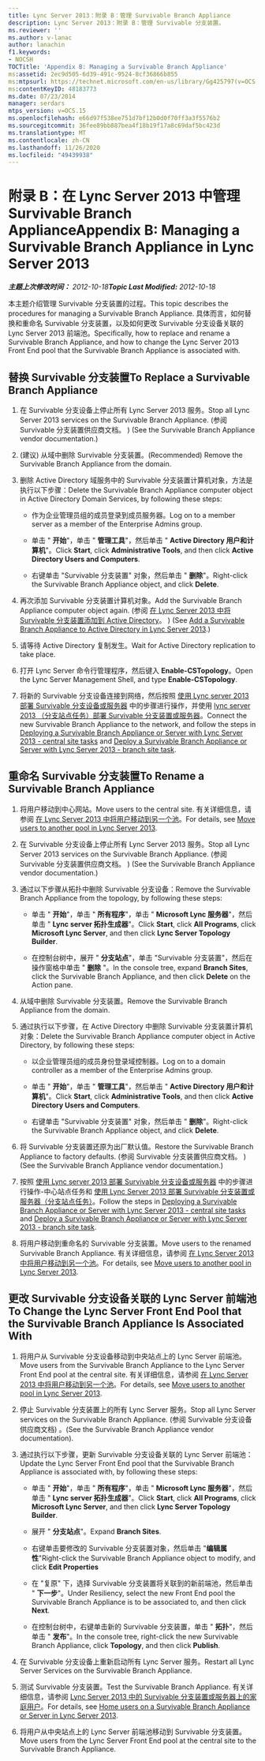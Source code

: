 ```yaml
---
title: Lync Server 2013：附录 B：管理 Survivable Branch Appliance
description: Lync Server 2013：附录 B：管理 Survivable 分支装置。
ms.reviewer: ''
ms.author: v-lanac
author: lanachin
f1.keywords:
- NOCSH
TOCTitle: 'Appendix B: Managing a Survivable Branch Appliance'
ms:assetid: 2ec9d505-6d39-491c-9524-8cf36866b855
ms:mtpsurl: https://technet.microsoft.com/en-us/library/Gg425797(v=OCS.15)
ms:contentKeyID: 48183773
ms.date: 07/23/2014
manager: serdars
mtps_version: v=OCS.15
ms.openlocfilehash: e66d97f538ee751d7bf12b0d0f70ff3a3f5576b2
ms.sourcegitcommit: 36fee89bb887bea4f18b19f17a8c69daf5bc423d
ms.translationtype: MT
ms.contentlocale: zh-CN
ms.lasthandoff: 11/26/2020
ms.locfileid: "49439938"
---
```

# <a name="appendix-b-managing-a-survivable-branch-appliance-in-lync-server-2013"></a><span data-ttu-id="11c7b-103">附录 B：在 Lync Server 2013 中管理 Survivable Branch Appliance</span><span class="sxs-lookup"><span data-stu-id="11c7b-103">Appendix B: Managing a Survivable Branch Appliance in Lync Server 2013</span></span>

<div data-xmlns="http://www.w3.org/1999/xhtml">

<div class="topic" data-xmlns="http://www.w3.org/1999/xhtml" data-msxsl="urn:schemas-microsoft-com:xslt" data-cs="https://msdn.microsoft.com/">

<div data-asp="https://msdn2.microsoft.com/asp">



</div>

<div id="mainSection">

<div id="mainBody"><span data-ttu-id="11c7b-104">

<span> </span></span><span class="sxs-lookup"><span data-stu-id="11c7b-104">

<span> </span></span></span>

<span data-ttu-id="11c7b-105">_**主题上次修改时间：** 2012-10-18_</span><span class="sxs-lookup"><span data-stu-id="11c7b-105">_**Topic Last Modified:** 2012-10-18_</span></span>

<span data-ttu-id="11c7b-106">本主题介绍管理 Survivable 分支装置的过程。</span><span class="sxs-lookup"><span data-stu-id="11c7b-106">This topic describes the procedures for managing a Survivable Branch Appliance.</span></span> <span data-ttu-id="11c7b-107">具体而言，如何替换和重命名 Survivable 分支装置，以及如何更改 Survivable 分支设备关联的 Lync Server 2013 前端池。</span><span class="sxs-lookup"><span data-stu-id="11c7b-107">Specifically, how to replace and rename a Survivable Branch Appliance, and how to change the Lync Server 2013 Front End pool that the Survivable Branch Appliance is associated with.</span></span>

<div>

## <a name="to-replace-a-survivable-branch-appliance"></a><span data-ttu-id="11c7b-108">替换 Survivable 分支装置</span><span class="sxs-lookup"><span data-stu-id="11c7b-108">To Replace a Survivable Branch Appliance</span></span>

1.  <span data-ttu-id="11c7b-109">在 Survivable 分支设备上停止所有 Lync Server 2013 服务。</span><span class="sxs-lookup"><span data-stu-id="11c7b-109">Stop all Lync Server 2013 services on the Survivable Branch Appliance.</span></span> <span data-ttu-id="11c7b-110"> (参阅 Survivable 分支装置供应商文档。 ) </span><span class="sxs-lookup"><span data-stu-id="11c7b-110">(See the Survivable Branch Appliance vendor documentation.)</span></span>

2.  <span data-ttu-id="11c7b-111"> (建议) 从域中删除 Survivable 分支装置。</span><span class="sxs-lookup"><span data-stu-id="11c7b-111">(Recommended) Remove the Survivable Branch Appliance from the domain.</span></span>

3.  <span data-ttu-id="11c7b-112">删除 Active Directory 域服务中的 Survivable 分支装置计算机对象，方法是执行以下步骤：</span><span class="sxs-lookup"><span data-stu-id="11c7b-112">Delete the Survivable Branch Appliance computer object in Active Directory Domain Services, by following these steps:</span></span>
    
      - <span data-ttu-id="11c7b-113">作为企业管理员组的成员登录到成员服务器。</span><span class="sxs-lookup"><span data-stu-id="11c7b-113">Log on to a member server as a member of the Enterprise Admins group.</span></span>
    
      - <span data-ttu-id="11c7b-114">单击 " **开始**"，单击 " **管理工具**"，然后单击 " **Active Directory 用户和计算机**"。</span><span class="sxs-lookup"><span data-stu-id="11c7b-114">Click **Start**, click **Administrative Tools**, and then click **Active Directory Users and Computers**.</span></span>
    
      - <span data-ttu-id="11c7b-115">右键单击 "Survivable 分支装置" 对象，然后单击 " **删除**"。</span><span class="sxs-lookup"><span data-stu-id="11c7b-115">Right-click the Survivable Branch Appliance object, and click **Delete**.</span></span>

4.  <span data-ttu-id="11c7b-116">再次添加 Survivable 分支装置计算机对象。</span><span class="sxs-lookup"><span data-stu-id="11c7b-116">Add the Survivable Branch Appliance computer object again.</span></span> <span data-ttu-id="11c7b-117"> (参阅 [在 Lync Server 2013 中将 Survivable 分支装置添加到 Active Directory](lync-server-2013-add-a-survivable-branch-appliance-to-active-directory.md)。 ) </span><span class="sxs-lookup"><span data-stu-id="11c7b-117">(See [Add a Survivable Branch Appliance to Active Directory in Lync Server 2013](lync-server-2013-add-a-survivable-branch-appliance-to-active-directory.md).)</span></span>

5.  <span data-ttu-id="11c7b-118">请等待 Active Directory 复制发生。</span><span class="sxs-lookup"><span data-stu-id="11c7b-118">Wait for Active Directory replication to take place.</span></span>

6.  <span data-ttu-id="11c7b-119">打开 Lync Server 命令行管理程序，然后键入 **Enable-CSTopology**。</span><span class="sxs-lookup"><span data-stu-id="11c7b-119">Open the Lync Server Management Shell, and type **Enable-CSTopology**.</span></span>

7.  <span data-ttu-id="11c7b-120">将新的 Survivable 分支设备连接到网络，然后按照 [使用 Lync server 2013 部署 Survivable 分支设备或服务器](lync-server-2013-deploying-a-survivable-branch-appliance-or-server-central-site-tasks.md) 中的步骤进行操作，并使用 [lync server 2013 （分支站点任务）部署 Survivable 分支装置或服务器](lync-server-2013-deploy-a-survivable-branch-appliance-or-server-branch-site-task.md)。</span><span class="sxs-lookup"><span data-stu-id="11c7b-120">Connect the new Survivable Branch Appliance to the network, and follow the steps in [Deploying a Survivable Branch Appliance or Server with Lync Server 2013 - central site tasks](lync-server-2013-deploying-a-survivable-branch-appliance-or-server-central-site-tasks.md) and [Deploy a Survivable Branch Appliance or Server with Lync Server 2013 - branch site task](lync-server-2013-deploy-a-survivable-branch-appliance-or-server-branch-site-task.md).</span></span>

</div>

<div>

## <a name="to-rename-a-survivable-branch-appliance"></a><span data-ttu-id="11c7b-121">重命名 Survivable 分支装置</span><span class="sxs-lookup"><span data-stu-id="11c7b-121">To Rename a Survivable Branch Appliance</span></span>

1.  <span data-ttu-id="11c7b-122">将用户移动到中心网站。</span><span class="sxs-lookup"><span data-stu-id="11c7b-122">Move users to the central site.</span></span> <span data-ttu-id="11c7b-123">有关详细信息，请参阅 [在 Lync Server 2013 中将用户移动到另一个池](lync-server-2013-move-users-to-another-pool.md)。</span><span class="sxs-lookup"><span data-stu-id="11c7b-123">For details, see [Move users to another pool in Lync Server 2013](lync-server-2013-move-users-to-another-pool.md).</span></span>

2.  <span data-ttu-id="11c7b-124">在 Survivable 分支设备上停止所有 Lync Server 2013 服务。</span><span class="sxs-lookup"><span data-stu-id="11c7b-124">Stop all Lync Server 2013 services on the Survivable Branch Appliance.</span></span> <span data-ttu-id="11c7b-125"> (参阅 Survivable 分支装置供应商文档。 ) </span><span class="sxs-lookup"><span data-stu-id="11c7b-125">(See the Survivable Branch Appliance vendor documentation.)</span></span>

3.  <span data-ttu-id="11c7b-126">通过以下步骤从拓扑中删除 Survivable 分支设备：</span><span class="sxs-lookup"><span data-stu-id="11c7b-126">Remove the Survivable Branch Appliance from the topology, by following these steps:</span></span>
    
      - <span data-ttu-id="11c7b-127">单击 " **开始**"，单击 " **所有程序**"，单击 " **Microsoft Lync 服务器**"，然后单击 " **Lync server 拓扑生成器**"。</span><span class="sxs-lookup"><span data-stu-id="11c7b-127">Click **Start**, click **All Programs**, click **Microsoft Lync Server**, and then click **Lync Server Topology Builder**.</span></span>
    
      - <span data-ttu-id="11c7b-128">在控制台树中，展开 " **分支站点**"，单击 "Survivable 分支装置"，然后在操作窗格中单击 " **删除** "。</span><span class="sxs-lookup"><span data-stu-id="11c7b-128">In the console tree, expand **Branch Sites**, click the Survivable Branch Appliance, and then click **Delete** on the Action pane.</span></span>

4.  <span data-ttu-id="11c7b-129">从域中删除 Survivable 分支装置。</span><span class="sxs-lookup"><span data-stu-id="11c7b-129">Remove the Survivable Branch Appliance from the domain.</span></span>

5.  <span data-ttu-id="11c7b-130">通过执行以下步骤，在 Active Directory 中删除 Survivable 分支装置计算机对象：</span><span class="sxs-lookup"><span data-stu-id="11c7b-130">Delete the Survivable Branch Appliance computer object in Active Directory, by following these steps:</span></span>
    
      - <span data-ttu-id="11c7b-131">以企业管理员组的成员身份登录域控制器。</span><span class="sxs-lookup"><span data-stu-id="11c7b-131">Log on to a domain controller as a member of the Enterprise Admins group.</span></span>
    
      - <span data-ttu-id="11c7b-132">单击 " **开始**"，单击 " **管理工具**"，然后单击 " **Active Directory 用户和计算机**"。</span><span class="sxs-lookup"><span data-stu-id="11c7b-132">Click **Start**, click **Administrative Tools**, and then click **Active Directory Users and Computers**.</span></span>
    
      - <span data-ttu-id="11c7b-133">右键单击 "Survivable 分支装置" 对象，然后单击 " **删除**"。</span><span class="sxs-lookup"><span data-stu-id="11c7b-133">Right-click the Survivable Branch Appliance object, and click **Delete**.</span></span>

6.  <span data-ttu-id="11c7b-134">将 Survivable 分支装置还原为出厂默认值。</span><span class="sxs-lookup"><span data-stu-id="11c7b-134">Restore the Survivable Branch Appliance to factory defaults.</span></span> <span data-ttu-id="11c7b-135"> (参阅 Survivable 分支装置供应商文档。 ) </span><span class="sxs-lookup"><span data-stu-id="11c7b-135">(See the Survivable Branch Appliance vendor documentation.)</span></span>

7.  <span data-ttu-id="11c7b-136">按照 [使用 Lync server 2013 部署 Survivable 分支设备或服务器](lync-server-2013-deploying-a-survivable-branch-appliance-or-server-central-site-tasks.md) 中的步骤进行操作-中心站点任务和 [使用 Lync Server 2013 部署 Survivable 分支装置或服务器（分支站点任务）](lync-server-2013-deploy-a-survivable-branch-appliance-or-server-branch-site-task.md)。</span><span class="sxs-lookup"><span data-stu-id="11c7b-136">Follow the steps in [Deploying a Survivable Branch Appliance or Server with Lync Server 2013 - central site tasks](lync-server-2013-deploying-a-survivable-branch-appliance-or-server-central-site-tasks.md) and [Deploy a Survivable Branch Appliance or Server with Lync Server 2013 - branch site task](lync-server-2013-deploy-a-survivable-branch-appliance-or-server-branch-site-task.md).</span></span>

8.  <span data-ttu-id="11c7b-137">将用户移动到重命名的 Survivable 分支装置。</span><span class="sxs-lookup"><span data-stu-id="11c7b-137">Move users to the renamed Survivable Branch Appliance.</span></span> <span data-ttu-id="11c7b-138">有关详细信息，请参阅 [在 Lync Server 2013 中将用户移动到另一个池](lync-server-2013-move-users-to-another-pool.md)。</span><span class="sxs-lookup"><span data-stu-id="11c7b-138">For details, see [Move users to another pool in Lync Server 2013](lync-server-2013-move-users-to-another-pool.md).</span></span>

</div>

<div>

## <a name="to-change-the-lync-server-front-end-pool-that-the-survivable-branch-appliance-is-associated-with"></a><span data-ttu-id="11c7b-139">更改 Survivable 分支设备关联的 Lync Server 前端池</span><span class="sxs-lookup"><span data-stu-id="11c7b-139">To Change the Lync Server Front End Pool that the Survivable Branch Appliance Is Associated With</span></span>

1.  <span data-ttu-id="11c7b-140">将用户从 Survivable 分支设备移动到中央站点上的 Lync Server 前端池。</span><span class="sxs-lookup"><span data-stu-id="11c7b-140">Move users from the Survivable Branch Appliance to the Lync Server Front End pool at the central site.</span></span> <span data-ttu-id="11c7b-141">有关详细信息，请参阅 [在 Lync Server 2013 中将用户移动到另一个池](lync-server-2013-move-users-to-another-pool.md)。</span><span class="sxs-lookup"><span data-stu-id="11c7b-141">For details, see [Move users to another pool in Lync Server 2013](lync-server-2013-move-users-to-another-pool.md).</span></span>

2.  <span data-ttu-id="11c7b-142">停止 Survivable 分支装置上的所有 Lync Server 服务。</span><span class="sxs-lookup"><span data-stu-id="11c7b-142">Stop all Lync Server services on the Survivable Branch Appliance.</span></span> <span data-ttu-id="11c7b-143"> (参阅 Survivable 分支设备供应商文档) 。</span><span class="sxs-lookup"><span data-stu-id="11c7b-143">(See the Survivable Branch Appliance vendor documentation).</span></span>

3.  <span data-ttu-id="11c7b-144">通过执行以下步骤，更新 Survivable 分支设备关联的 Lync Server 前端池：</span><span class="sxs-lookup"><span data-stu-id="11c7b-144">Update the Lync Server Front End pool that the Survivable Branch Appliance is associated with, by following these steps:</span></span>
    
      - <span data-ttu-id="11c7b-145">单击 " **开始**"，单击 " **所有程序**"，单击 " **Microsoft Lync 服务器**"，然后单击 " **Lync server 拓扑生成器**"。</span><span class="sxs-lookup"><span data-stu-id="11c7b-145">Click **Start**, click **All Programs**, click **Microsoft Lync Server**, and then click **Lync Server Topology Builder**.</span></span>
    
      - <span data-ttu-id="11c7b-146">展开 " **分支站点**"。</span><span class="sxs-lookup"><span data-stu-id="11c7b-146">Expand **Branch Sites**.</span></span>
    
      - <span data-ttu-id="11c7b-147">右键单击要修改的 Survivable 分支装置对象，然后单击 "**编辑属性**"</span><span class="sxs-lookup"><span data-stu-id="11c7b-147">Right-click the Survivable Branch Appliance object to modify, and click **Edit Properties**</span></span>
    
      - <span data-ttu-id="11c7b-148">在 "复原" 下，选择 Survivable 分支装置将关联到的新前端池，然后单击 " **下一步**"。</span><span class="sxs-lookup"><span data-stu-id="11c7b-148">Under Resiliency, select the new Front End pool the Survivable Branch Appliance is to be associated to, and then click **Next**.</span></span>
    
      - <span data-ttu-id="11c7b-149">在控制台树中，右键单击新的 Survivable 分支装置，单击 " **拓扑**"，然后单击 " **发布**"。</span><span class="sxs-lookup"><span data-stu-id="11c7b-149">In the console tree, right-click the new Survivable Branch Appliance, click **Topology**, and then click **Publish**.</span></span>

4.  <span data-ttu-id="11c7b-150">在 Survivable 分支设备上重新启动所有 Lync Server 服务。</span><span class="sxs-lookup"><span data-stu-id="11c7b-150">Restart all Lync Server Services on the Survivable Branch Appliance.</span></span>

5.  <span data-ttu-id="11c7b-151">测试 Survivable 分支装置。</span><span class="sxs-lookup"><span data-stu-id="11c7b-151">Test the Survivable Branch Appliance.</span></span> <span data-ttu-id="11c7b-152">有关详细信息，请参阅 [Lync Server 2013 中的 Survivable 分支装置或服务器上的家庭用户](lync-server-2013-home-users-on-a-survivable-branch-appliance-or-server.md)。</span><span class="sxs-lookup"><span data-stu-id="11c7b-152">For details, see [Home users on a Survivable Branch Appliance or Server in Lync Server 2013](lync-server-2013-home-users-on-a-survivable-branch-appliance-or-server.md).</span></span>

6.  <span data-ttu-id="11c7b-153">将用户从中央站点上的 Lync Server 前端池移动到 Survivable 分支装置。</span><span class="sxs-lookup"><span data-stu-id="11c7b-153">Move users from the Lync Server Front End pool at the central site to the Survivable Branch Appliance.</span></span>

<span data-ttu-id="11c7b-154"></div>

</div>

<span> </span>

</div>

</div>

</span><span class="sxs-lookup"><span data-stu-id="11c7b-154"></div>

</div>

<span> </span>

</div>

</div>

</span></span></div>

